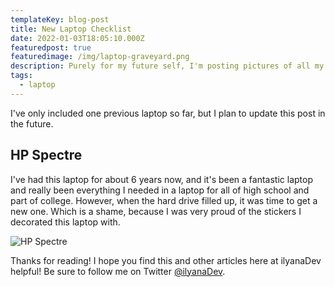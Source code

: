 ```yaml
---
templateKey: blog-post
title: New Laptop Checklist
date: 2022-01-03T18:05:10.000Z
featuredpost: true
featuredimage: /img/laptop-graveyard.png
description: Purely for my future self, I'm posting pictures of all my previous laptops.
tags:
  - laptop
---
```


I've only included one previous laptop so far, but I plan to update this post in the future.

## HP Spectre

I've had this laptop for about 6 years now, and it's been a fantastic laptop and really been everything I needed in a laptop for all of high school and part of college. However, when the hard drive filled up, it was time to get a new one. Which is a shame, because I was very proud of the stickers I decorated this laptop with.

![HP Spectre](/img/laptopSpectre.jpg)

Thanks for reading! I hope you find this and other articles here at ilyanaDev helpful! Be sure to follow me on Twitter [@ilyanaDev](https://twitter.com/ilyanaDev).
